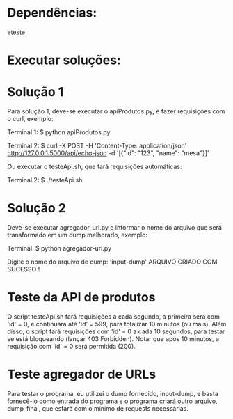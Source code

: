 # Dependências:

eteste

# Executar soluções:
# Solução 1
Para solução 1, deve-se executar o apiProdutos.py, e fazer requisições com o curl, exemplo:

Terminal 1: 
$ python apiProdutos.py

Terminal 2: 
$ curl -X POST -H 'Content-Type: application/json' http://127.0.0.1:5000/api/echo-json -d '[{"id": "123", "name": "mesa"}]'

Ou executar o testeApi.sh, que fará requisições automáticas:

Terminal 2: 
$ ./testeApi.sh

# Solução 2

Deve-se executar agregador-url.py e informar o nome do arquivo que será transformado em um dump melhorado, exemplo:

Terminal:
$ python agregador-url.py

Digite o nome do arquivo de dump: 'input-dump'
ARQUIVO CRIADO COM SUCESSO !

# Teste da API de produtos

O script testeApi.sh fará requisições a cada segundo, a primeira será com 'id' = 0, e continuará até 'id' = 599, para totalizar 10 minutos (ou mais). Além disso, o script fará requisições com 'id' = 0 a cada 10 segundos, para testar se está bloqueando (lançar 403 Forbidden). Notar que após 10 minutos, a requisição com 'id' = 0 será permitida (200).

# Teste agregador de URLs

Para testar o programa, eu utilizei o dump fornecido, input-dump, e basta fornecê-lo como entrada do programa e o programa criará outro arquivo, dump-final, que estará com o mínimo de requests necessárias.
